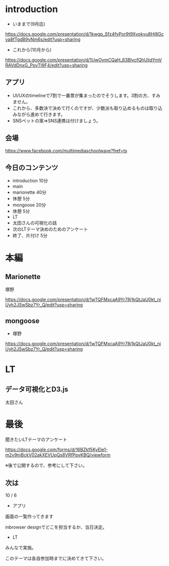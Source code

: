 # introduction

- いままで(9月迄)

https://docs.google.com/presentation/d/1kwgp_Sfz4fvPor9t9Xvokvu8Hj8Gcva8fTgdB9yNm6s/edit?usp=sharing

- これから(10月から)

https://docs.google.com/presentation/d/1UwOymCQaH_63BlycfQhUIidYmVRAVdDnxG_PpvTI9F4/edit?usp=sharing

## アプリ

- UI/UXのtimelineで7割で一番票が集まったのでそうします。3割の方、すみません。
- これから、多数決で決めて行くのですが、少数派も取り込めるものは取り込みながら進めて行きます。
 - SNSペットの案=>SNS連携は付けましょう。


## 会場

https://www.facebook.com/multimediaschoolwave?fref=ts

## 今日のコンテンツ

- introduction 10分
- main
 - marionette 40分
 - 休憩 5分
 - mongoose 20分
 - 休憩 5分
- LT
 - 太田さんの可視化の話
- 次のLTテーマ決めのためのアンケート
- 終了、片付け 5分

# 本編

## Marionette

塚野

https://docs.google.com/presentation/d/1wTQFMxcaA9Yr78j1kQtJaU0kt_niUyh2JSwSbz7Yr_Q/edit?usp=sharing

## mongoose

- 塚野

https://docs.google.com/presentation/d/1wTQFMxcaA9Yr78j1kQtJaU0kt_niUyh2JSwSbz7Yr_Q/edit?usp=sharing

# LT

## データ可視化とD3.js

太田さん

# 最後

聞きたいLTテーマのアンケート

https://docs.google.com/forms/d/16BZkf5KyEle1-m2v9mBckV02akXEVUpQs8VRfPpvKBQ/viewform

※後で公開するので、参考にして下さい。


## 次は

10 / 6

- アプリ

画面の一覧作ってきます

inbrowser designでどこを担当するか、当日決定。

- LT

みんなで実施。

このテーマは各自参加時までに決めてきて下さい。


